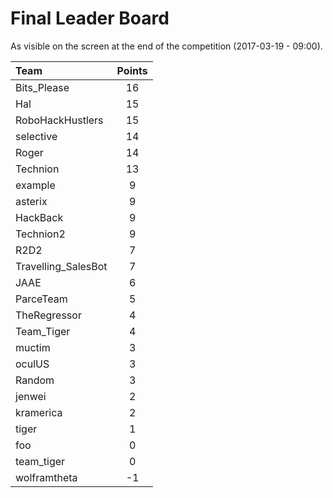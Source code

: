 # Final Leader Board
As visible on the screen at the end of the competition (2017-03-19 - 09:00).


| Team                | Points |
|:--------------------|:------:|
| Bits_Please         |   16   |
| Hal                 |   15   |
| RoboHackHustlers    |   15   |
| selective           |   14   |
| Roger               |   14   |
| Technion            |   13   |
| example             |   9    |
| asterix             |   9    |
| HackBack            |   9    |
| Technion2           |   9    |
| R2D2                |   7    |
| Travelling_SalesBot |   7    |
| JAAE                |   6    |
| ParceTeam           |   5    |
| TheRegressor        |   4    |
| Team_Tiger          |   4    |
| muctim              |   3    |
| oculUS              |   3    |
| Random              |   3    |
| jenwei              |   2    |
| kramerica           |   2    |
| tiger               |   1    |
| foo                 |   0    |
| team_tiger          |   0    |
| wolframtheta        |   -1   |
